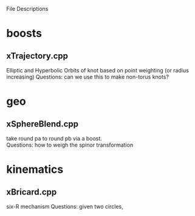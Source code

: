 File Descriptions




boosts
===

xTrajectory.cpp
---
  Elliptic and Hyperbolic Orbits of knot based on point weighting (or radius increasing)
  Questions: can we use this to make non-torus knots?


geo
===

xSphereBlend.cpp
---
  take round pa to round pb via a boost.  
  Questions: how to weigh the spinor transformation
  

kinematics
===

xBricard.cpp
---
   six-R mechanism
   Questions: given two circles, 
